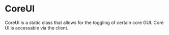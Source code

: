 # CoreUI

CoreUI is a static class that allows for the toggling of certain core GUI. Core UI is accessable via the client.
